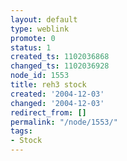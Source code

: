 ```yaml
---
layout: default
type: weblink
promote: 0
status: 1
created_ts: 1102036868
changed_ts: 1102036928
node_id: 1553
title: reh3 stock
created: '2004-12-03'
changed: '2004-12-03'
redirect_from: []
permalink: "/node/1553/"
tags:
- Stock
---
```


